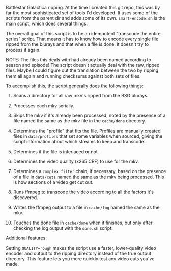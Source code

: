 Battlestar Galactica ripping. At the time I created this git repo,
this was by far the most sophisticated set of tools I'd developed.
It uses some of the scripts from the parent dir and adds some of
its own. `smart-encode.sh` is the main script, which does several
things.

The overall goal of this script is to be an idempotent "transcode
the entire series" script. That means it has to know how to encode
every single file ripped from the blurays and that when a file is
done, it doesn't try to process it again.

NOTE: The files this deals with had already been named according to
season and episode! The script doesn't actually deal with the raw,
ripped files. Maybe I could figure out the translation between the two
by ripping them all again and running checksums against both sets of
files.

To accomplish this, the script generally does the following things:

1. Scans a directory for all raw mkv's ripped from the BSG blurays.

1. Processes each mkv serially.

1. Skips the mkv if it's already been processed, noted by the
presence of a file named the same as the mkv file in the
`cache/done` directory.

1. Determines the "profile" that fits the file. Profiles are
manually created files in `data/profiles` that set some variables
when sourced, giving the script information about which streams to
keep and transcode.

1. Determines if the file is interlaced or not.

1. Determines the video quality (x265 CRF) to use for the mkv.

1. Determines a `complex_filter` chain, if necessary, based on
the presence of a file in `data/cuts` named the same as the mkv
being processed. This is how sections of a video get cut out.

1. Runs ffmpeg to transcode the video according to all the factors
it's discovered.

1. Writes the ffmpeg output to a file in `cache/log` named the same
as the mkv.

1. Touches the done file in `cache/done` when it finishes, but
only after checking the log output with the `done.sh` script.

Additional features:

Setting `QUALITY=rough` makes the script use a faster, lower-quality
video encoder and output to the ripping directory instead of the true
output directory. This feature lets you more quickly test any video
cuts you've made.
